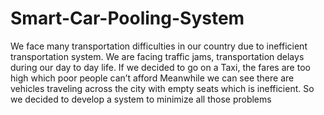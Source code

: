 # Smart-Car-Pooling-System
We face many transportation difficulties in our country due to inefficient transportation system. We are facing traffic jams, transportation delays during our day to day life.  If we decided to go on a Taxi, the fares are too high which poor people can’t afford Meanwhile we can see there are vehicles traveling across the  city with empty seats which is inefficient. So we decided to develop a system to minimize all those problems
